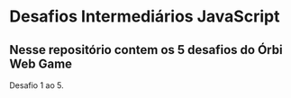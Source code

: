 # Desafios Intermediários JavaScript

## Nesse repositório contem os 5 desafios do Órbi Web Game

Desafio 1 ao 5.